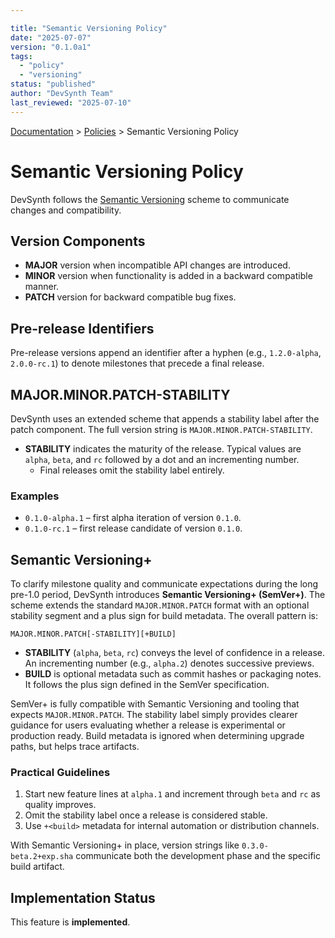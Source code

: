 ```yaml
---

title: "Semantic Versioning Policy"
date: "2025-07-07"
version: "0.1.0a1"
tags:
  - "policy"
  - "versioning"
status: "published"
author: "DevSynth Team"
last_reviewed: "2025-07-10"
---
```

<div class="breadcrumbs">
<a href="../index.md">Documentation</a> &gt; <a href="index.md">Policies</a> &gt; Semantic Versioning Policy
</div>

# Semantic Versioning Policy

DevSynth follows the [Semantic Versioning](https://semver.org/) scheme to communicate changes and compatibility.

## Version Components

- **MAJOR** version when incompatible API changes are introduced.
- **MINOR** version when functionality is added in a backward compatible manner.
- **PATCH** version for backward compatible bug fixes.

## Pre-release Identifiers

Pre-release versions append an identifier after a hyphen (e.g., `1.2.0-alpha`,
`2.0.0-rc.1`) to denote milestones that precede a final release.

## MAJOR.MINOR.PATCH-STABILITY

DevSynth uses an extended scheme that appends a stability label after the patch
component. The full version string is `MAJOR.MINOR.PATCH-STABILITY`.

- **STABILITY** indicates the maturity of the release. Typical values are
  `alpha`, `beta`, and `rc` followed by a dot and an incrementing number.
  - Final releases omit the stability label entirely.

### Examples

- `0.1.0-alpha.1` – first alpha iteration of version `0.1.0`.
- `0.1.0-rc.1` – first release candidate of version `0.1.0`.

## Semantic Versioning+

To clarify milestone quality and communicate expectations during the long pre-1.0 period, DevSynth introduces **Semantic Versioning+ (SemVer+)**. The scheme
extends the standard `MAJOR.MINOR.PATCH` format with an optional stability
segment and a plus sign for build metadata. The overall pattern is:

```text
MAJOR.MINOR.PATCH[-STABILITY][+BUILD]
```

- **STABILITY** (`alpha`, `beta`, `rc`) conveys the level of confidence in a
  release. An incrementing number (e.g., `alpha.2`) denotes successive previews.
- **BUILD** is optional metadata such as commit hashes or packaging notes. It
  follows the plus sign defined in the SemVer specification.

SemVer+ is fully compatible with Semantic Versioning and tooling that expects
`MAJOR.MINOR.PATCH`. The stability label simply provides clearer guidance for
users evaluating whether a release is experimental or production ready. Build
metadata is ignored when determining upgrade paths, but helps trace artifacts.

### Practical Guidelines

1. Start new feature lines at `alpha.1` and increment through `beta` and `rc`
   as quality improves.
2. Omit the stability label once a release is considered stable.
3. Use `+<build>` metadata for internal automation or distribution channels.

With Semantic Versioning+ in place, version strings like `0.3.0-beta.2+exp.sha`
communicate both the development phase and the specific build artifact.
## Implementation Status

This feature is **implemented**.
